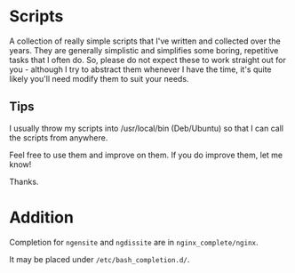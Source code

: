 Scripts
=======

A collection of really simple scripts that I've written and collected over the
years. They are generally simplistic and simplifies some boring, repetitive tasks
that I often do. So, please do not expect these to work straight out for you - 
although I try to abstract them whenever I have the time, it's quite likely
you'll need modify them to suit your needs.

Tips
----
I usually throw my scripts into /usr/local/bin (Deb/Ubuntu) so that I can call 
the scripts from anywhere.

Feel free to use them and improve on them. If you do improve them, let me know!

Thanks.


Addition
========

Completion for `ngensite` and `ngdissite` are in `nginx_complete/nginx`.

It may be placed under `/etc/bash_completion.d/`.
